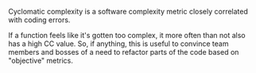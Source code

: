 Cyclomatic complexity is a software complexity metric closely correlated with
coding errors.

If a function feels like it's gotten too complex, it more often than not also
has a high CC value. So, if anything, this is useful to convince team members
and bosses of a need to refactor parts of the code based on "objective"
metrics.
